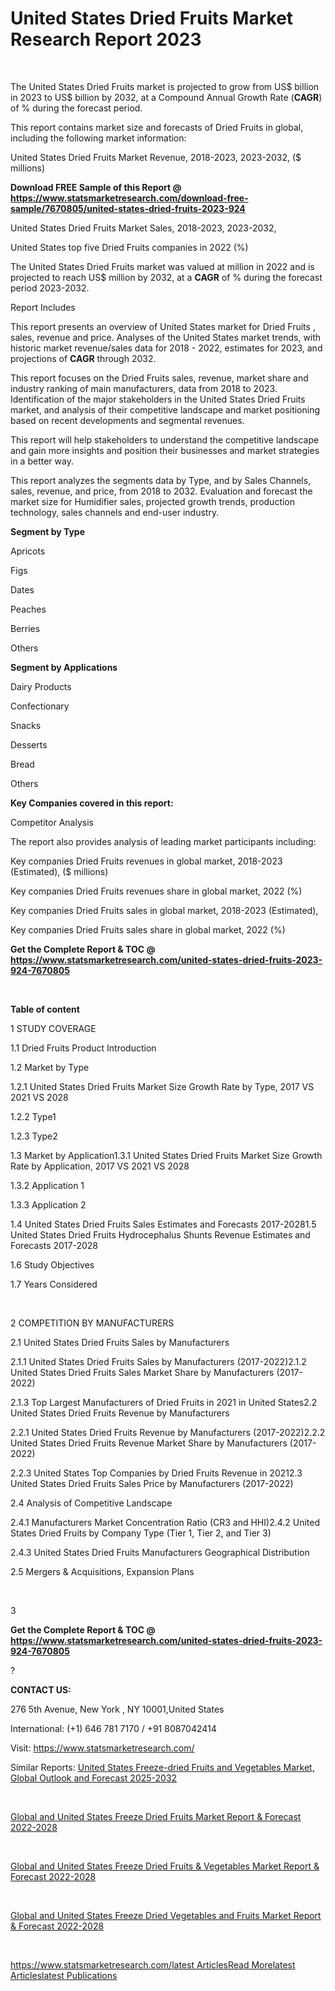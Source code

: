 <h1>United States Dried Fruits Market Research Report 2023</h1><br/><p>The United States Dried Fruits market is projected to grow from US$ billion in 2023 to US$ billion by 2032, at a Compound Annual Growth Rate (<strong>CAGR</strong>) of % during the forecast period.</p>
 
 
 
 <p>This report contains market size and forecasts of Dried Fruits in global, including the following market information:</p>
 
 
 
 <p>United States Dried Fruits Market Revenue, 2018-2023, 2023-2032, ($ millions)</p>
 
 
 
 <p><strong>Download FREE Sample of this Report @ <a href="https://www.statsmarketresearch.com/download-free-sample/7670805/united-states-dried-fruits-2023-924">https://www.statsmarketresearch.com/download-free-sample/7670805/united-states-dried-fruits-2023-924</a></strong></p>
 
 
 
 <p>United States Dried Fruits Market Sales, 2018-2023, 2023-2032,</p>
 
 
 
 <p>United States top five Dried Fruits companies in 2022 (%)</p>
 
 
 
 <p>The United States Dried Fruits market was valued at million in 2022 and is projected to reach US$ million by 2032, at a <strong>CAGR</strong> of % during the forecast period 2023-2032.</p>
 
 
 
 <p>Report Includes</p>
 
 
 
 <p>This report presents an overview of United States market for Dried Fruits , sales, revenue and price. Analyses of the United States market trends, with historic market revenue/sales data for 2018 - 2022, estimates for 2023, and projections of <strong>CAGR</strong> through 2032.</p>
 
 
 
 <p>This report focuses on the Dried Fruits sales, revenue, market share and industry ranking of main manufacturers, data from 2018 to 2023. Identification of the major stakeholders in the United States Dried Fruits market, and analysis of their competitive landscape and market positioning based on recent developments and segmental revenues.</p>
 
 
 
 <p>This report will help stakeholders to understand the competitive landscape and gain more insights and position their businesses and market strategies in a better way.</p>
 
 
 
 <p>This report analyzes the segments data by Type, and by Sales Channels, sales, revenue, and price, from 2018 to 2032. Evaluation and forecast the market size for Humidifier sales, projected growth trends, production technology, sales channels and end-user industry.</p>
 
 
 
 <p><strong>Segment by Type</strong></p>
 
 
 
 <p>Apricots</p>
 
 
 
 <p>Figs</p>
 
 
 
 <p>Dates</p>
 
 
 
 <p>Peaches</p>
 
 
 
 <p>Berries</p>
 
 
 
 <p>Others</p>
 
 
 
 <p><strong>Segment <strong><strong>by Applications</strong></strong></strong></p>
 
 
 
 <p>Dairy Products</p>
 
 
 
 <p>Confectionary</p>
 
 
 
 <p>Snacks</p>
 
 
 
 <p>Desserts</p>
 
 
 
 <p>Bread</p>
 
 
 
 <p>Others</p>
 
 
 
 <p><strong>Key Companies covered in this report:</strong></p>
 
 
 
 <p>Competitor Analysis</p>
 
 
 
 <p>The report also provides analysis of leading market participants including:</p>
 
 
 
 <p>Key companies Dried Fruits revenues in global market, 2018-2023 (Estimated), ($ millions)</p>
 
 
 
 <p>Key companies Dried Fruits revenues share in global market, 2022 (%)</p>
 
 
 
 <p>Key companies Dried Fruits sales in global market, 2018-2023 (Estimated),</p>
 
 
 
 <p>Key companies Dried Fruits sales share in global market, 2022 (%)</p>
 
 
 
 <div><b>Get the Complete Report & TOC @ <a href="https://www.statsmarketresearch.com/united-states-dried-fruits-2023-924-7670805">https://www.statsmarketresearch.com/united-states-dried-fruits-2023-924-7670805</a></b></div>
 
 
 
 <p><br />
 
 <b>Table of content</b></p>
 
 
 
 <p>1 STUDY COVERAGE<br />
 
 1.1 Dried Fruits Product Introduction<br />
 
 1.2 Market by Type<br />
 
 1.2.1 United States Dried Fruits Market Size Growth Rate by Type, 2017 VS 2021 VS 2028<br />
 
 1.2.2 Type1<br />
 
 1.2.3 Type2<br />
 
 1.3 Market by Application1.3.1 United States Dried Fruits Market Size Growth Rate by Application, 2017 VS 2021 VS 2028<br />
 
 1.3.2 Application 1<br />
 
 1.3.3 Application 2<br />
 
 1.4 United States Dried Fruits Sales Estimates and Forecasts 2017-20281.5 United States Dried Fruits Hydrocephalus Shunts Revenue Estimates and Forecasts 2017-2028<br />
 
 1.6 Study Objectives<br />
 
 1.7 Years Considered<br />
 
 <br />
 
 2 COMPETITION BY MANUFACTURERS<br />
 
 2.1 United States Dried Fruits Sales by Manufacturers<br />
 
 2.1.1 United States Dried Fruits Sales by Manufacturers (2017-2022)2.1.2 United States Dried Fruits Sales Market Share by Manufacturers (2017-2022)<br />
 
 2.1.3 Top Largest Manufacturers of Dried Fruits in 2021 in United States2.2 United States Dried Fruits Revenue by Manufacturers<br />
 
 2.2.1 United States Dried Fruits Revenue by Manufacturers (2017-2022)2.2.2 United States Dried Fruits Revenue Market Share by Manufacturers (2017-2022)<br />
 
 2.2.3 United States Top Companies by Dried Fruits Revenue in 20212.3 United States Dried Fruits Sales Price by Manufacturers (2017-2022)<br />
 
 2.4 Analysis of Competitive Landscape<br />
 
 2.4.1 Manufacturers Market Concentration Ratio (CR3 and HHI)2.4.2 United States Dried Fruits by Company Type (Tier 1, Tier 2, and Tier 3)<br />
 
 2.4.3 United States Dried Fruits Manufacturers Geographical Distribution<br />
 
 2.5 Mergers & Acquisitions, Expansion Plans<br />
 
 <br />
 
 3</p>
 
 
 
 <div><b>Get the Complete Report & TOC @ <a href="https://www.statsmarketresearch.com/united-states-dried-fruits-2023-924-7670805">https://www.statsmarketresearch.com/united-states-dried-fruits-2023-924-7670805</a></b></div>
 
 
 
 <p>? </p>
 
 
 
 <p><b>CONTACT US:</b><br />
 
 276 5th Avenue, New York , NY 10001,United States<br />
 
 International: (+1) 646 781 7170 / +91 8087042414<br />
 
 Visit: <a href="https://www.statsmarketresearch.com/">https://www.statsmarketresearch.com/</a><br />
 
 Similar Reports: <a href="https://www.statsmarketresearch.com/united-states-dried-fruits-2023-924-7670805">United States Freeze-dried Fruits and Vegetables Market, Global Outlook and Forecast 2025-2032</a><br />
 
 <br />
 
 <a href="https://www.statsmarketresearch.com/united-states-dried-fruits-2023-924-7670805">Global and United States Freeze Dried Fruits Market Report & Forecast 2022-2028</a><br />
 
 <br />
 
 <a href="https://www.statsmarketresearch.com/united-states-dried-fruits-2023-924-7670805">Global and United States Freeze Dried Fruits & Vegetables Market Report & Forecast 2022-2028</a><br />
 
 <br />
 
 <a href="https://www.statsmarketresearch.com/united-states-dried-fruits-2023-924-7670805">Global and United States Freeze Dried Vegetables and Fruits Market Report & Forecast 2022-2028</a><br />
 
 <br />
 
 <a href="https://gyeongbokgung.com">https://www.statsmarketresearch.com/</a><a href="https://hallyeomaritime.com">latest Articles</a><a href="https://jingwansa.com">Read More</a><a href="https://nguoiviet.jp/">latest Articles</a><a href="https://www.intelmarketresearch.com/">latest Publications</a></p>